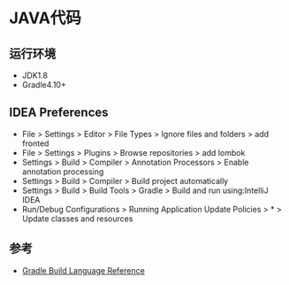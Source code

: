 # JAVA代码

## 运行环境
- JDK1.8
- Gradle4.10+

## IDEA Preferences
- File > Settings > Editor > File Types > Ignore files and folders > add fronted
- File > Settings > Plugins > Browse repositories > add lombok
- Settings > Build > Compiler > Annotation Processors > Enable annotation processing
- Settings > Build > Compiler > Build project automatically
- Settings > Build > Build Tools > Gradle > Build and run using:IntelliJ IDEA
- Run/Debug Configurations > Running Application Update Policies > * > Update classes and resources

## 参考
- [Gradle Build Language Reference](https://docs.gradle.org/current/dsl/index.html)
